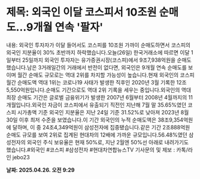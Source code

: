 # **제목: 외국인 이달 코스피서 10조원 순매도…9개월 연속 '팔자'**

  내용: 외국인 투자자가 이달 들어서도 코스피를 10조원 가까이 순매도하면서 코스피의 외국인 지분율이 30% 초반까지 하락했습니다.오늘(26일) 한국거래소에 따르면 이달 1일부터 25일까지 외국인 투자자는 유가증권시장(코스피)에서 9조7,938억원을 순매도했습니다.남은 3거래일간의 거래에서 반전이 없다면, 외국인은 9개월 연속 순매도를 보이며 월간 순매도 규모로는 역대 2위를 차지할 가능성이 높습니다.현재 외국인의 코스피 월간 순매도액 역대 1위는 코로나19 사태가 발생한 직후인 2020년 3월 기록한 12조5,550억원입니다.순매도 기간으로도 역대 2위 기록을 세우는 중입니다.외국인의 역대 최장 순매도 기간은 글로벌 금융위기가 발생한 2007년 6월부터 2008년 4월까지의 11개월입니다.외국인 자금이 코스피에서 유출되기 직전인 지난해 7월 말 35.65%였던 코스피 시가총액 기준 외국인 지분율은 지난 24일 기준 31.52%로 낮아져 2023년 8월 30일 이후 최저 수준을 보였습니다.이 기간 외국인의 누적 순매도액은 38조9,354억원에 달하며, 이 중 24조4,349억원이 삼성전자에 집중됐습니다.같은 기간 2조888억원 순매도 규모를 보여 2위로 집계된 현대차의 12배에 가까운 규모입니다.56.48%였던 삼성전자의 외국인 주식 보유율은 현재 50%로, 지난 2월엔 50%선 아래로 내려가기도 했습니다.#외국인 #코스피 #삼성전자 #현대차연합뉴스TV 기사문의 및 제보 : 카톡/라인 jebo23

  **날짜: 2025.04.26. 오전 9:29**